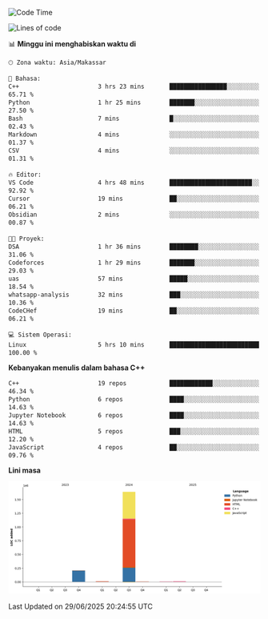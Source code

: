 <!--START_SECTION:waka-->
![Code Time](http://img.shields.io/badge/Code%20Time-293%20hrs%2010%20mins-blue)

![Lines of code](https://img.shields.io/badge/Sejak%20Hello%20World%20aku%20telah%20menulis-1.9%20million%20baris%20kode-blue)

📊 **Minggu ini menghabiskan waktu di** 

```text
🕑︎ Zona waktu: Asia/Makassar

💬 Bahasa: 
C++                      3 hrs 23 mins       ████████████████░░░░░░░░░   65.71 % 
Python                   1 hr 25 mins        ███████░░░░░░░░░░░░░░░░░░   27.50 % 
Bash                     7 mins              █░░░░░░░░░░░░░░░░░░░░░░░░   02.43 % 
Markdown                 4 mins              ░░░░░░░░░░░░░░░░░░░░░░░░░   01.37 % 
CSV                      4 mins              ░░░░░░░░░░░░░░░░░░░░░░░░░   01.31 % 

🔥 Editor: 
VS Code                  4 hrs 48 mins       ███████████████████████░░   92.92 % 
Cursor                   19 mins             ██░░░░░░░░░░░░░░░░░░░░░░░   06.21 % 
Obsidian                 2 mins              ░░░░░░░░░░░░░░░░░░░░░░░░░   00.87 % 

🐱‍💻 Proyek: 
DSA                      1 hr 36 mins        ████████░░░░░░░░░░░░░░░░░   31.06 % 
Codeforces               1 hr 29 mins        ███████░░░░░░░░░░░░░░░░░░   29.03 % 
uas                      57 mins             █████░░░░░░░░░░░░░░░░░░░░   18.54 % 
whatsapp-analysis        32 mins             ███░░░░░░░░░░░░░░░░░░░░░░   10.36 % 
CodeCHef                 19 mins             ██░░░░░░░░░░░░░░░░░░░░░░░   06.21 % 

💻 Sistem Operasi: 
Linux                    5 hrs 10 mins       █████████████████████████   100.00 % 
```

**Kebanyakan menulis dalam bahasa C++** 

```text
C++                      19 repos            ████████████░░░░░░░░░░░░░   46.34 % 
Python                   6 repos             ████░░░░░░░░░░░░░░░░░░░░░   14.63 % 
Jupyter Notebook         6 repos             ████░░░░░░░░░░░░░░░░░░░░░   14.63 % 
HTML                     5 repos             ███░░░░░░░░░░░░░░░░░░░░░░   12.20 % 
JavaScript               4 repos             ██░░░░░░░░░░░░░░░░░░░░░░░   09.76 % 
```



**Lini masa**

![Lines of Code chart](https://raw.githubusercontent.com/yusuf601/yusuf601/main/assets/bar_graph.png)


 Last Updated on 29/06/2025 20:24:55 UTC
<!--END_SECTION:waka-->

